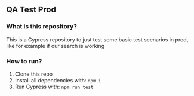 ## QA Test Prod

### What is this repository?
This is a Cypress repository to just test some basic test scenarios in prod, like for example if our search is working

### How to run?
1. Clone this repo
2. Install all dependencies with: `npm i`
3. Run Cypress with: `npm run test`